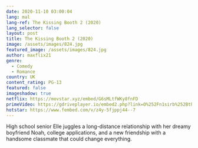 ```yaml
---
date: 2020-11-10 03:00:04
lang: mal
lang-ref: The Kissing Booth 2 (2020)
lang_selector: false
layout: post
title: The Kissing Booth 2 (2020)
image: /assets/images/824.jpg
featured_image: /assets/images/824.jpg
author: maxflix21
genre:
  - Comedy
  - Romance
country: UK
content_rating: PG-13
featured: false
imageshadow: true
netflix: https://movstar.xyz/embed/G6sMLtfWKy8fnFD
primeVideo: https://gdriveplayer.io/embed2.php?link=O%252Fn1sirb%252BthZeHd%252FRlEkgAIeQEFNy%252BX7GHO256SDpAkx3K63X3qzHlKrgmTKN7zUGMwTZ7G3tG2ZobUidCx34iWjJi1t7lyrrm0rS5WdnnoyXqvK1g36dc2LZlc9e8TMGq1%252BrgAQfYFxRZIMT0MhsLkoohRq6Vy3gN%252BGc%252ByD51lWGouMdSq0j3mnEScdEPQpo%253D
hotstar: https://www.fembed.com/v/z4y-5fjppj44--7
---
```

High school senior Elle juggles a long-distance relationship with her dreamy boyfriend Noah, college applications, and a new friendship with a handsome classmate that could change everything.